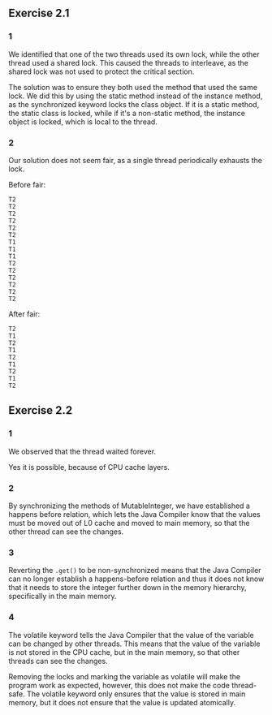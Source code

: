 ## Exercise 2.1

### 1

We identified that one of the two threads used its own lock, while the other thread used a shared lock. This caused the threads to interleave, as the shared lock was not used to protect the critical section.

The solution was to ensure they both used the method that used the same lock. We did this by using the static method instead of the instance method, as the synchronized keyword locks the class object. If it is a static method, the static class is locked, while if it's a non-static method, the instance object is locked, which is local to the thread.

### 2

Our solution does not seem fair, as a single thread periodically exhausts the lock.

Before fair:

```
T2
T2
T2
T2
T2
T2
T1
T1
T1
T2
T2
T2
T2
T2
T2
```

After fair:

```
T2
T1
T2
T1
T2
T1
T2
T1
T2
```

## Exercise 2.2

### 1

We observed that the thread waited forever.

Yes it is possible, because of CPU cache layers.

### 2

By synchronizing the methods of MutableInteger, we have established a happens before relation, which lets the Java Compiler know that the values must be moved out of L0 cache and moved to main memory, so that the other thread can see the changes.

### 3

Reverting the `.get()` to be non-synchronized means that the Java Compiler can no longer establish a happens-before relation and thus it does not know that it needs to store the integer further down in the memory hierarchy, specifically in the main memory.

### 4

The volatile keyword tells the Java Compiler that the value of the variable can be changed by other threads. This means that the value of the variable is not stored in the CPU cache, but in the main memory, so that other threads can see the changes.

Removing the locks and marking the variable as volatile will make the program work as expected, however, this does not make the code thread-safe. The volatile keyword only ensures that the value is stored in main memory, but it does not ensure that the value is updated atomically.
